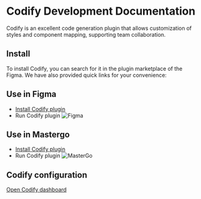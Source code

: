 
# Codify Development Documentation
Codify is an excellent code generation plugin that allows customization of styles and component mapping, supporting team collaboration.

## Install

To install Codify, you can search for it in the plugin marketplace of the Figma. We have also provided quick links for your convenience:


## Use in Figma

- [Install Codify plugin](https://www.figma.com/community/plugin/1358096843519910876)
- Run Codify plugin
  ![Figma](/public/images/start-figma.png)

## Use in Mastergo

- [Install Codify plugin](https://mastergo.com/community/plugin/123182811362414)
- Run Codify plugin
  ![MasterGo](/public/images/start-mastergo.png)


## Codify configuration

[Open Codify dashboard](https://codify.fun)
